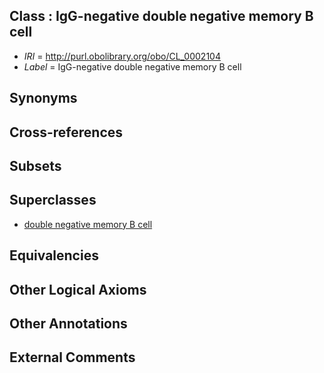 
## Class : IgG-negative double negative memory B cell

 * *IRI* = http://purl.obolibrary.org/obo/CL_0002104
 * *Label* = IgG-negative double negative memory B cell

## Synonyms


## Cross-references


## Subsets


## Superclasses

 * [double negative memory B cell](../../CL/81/CL_0000981.md)

## Equivalencies


## Other Logical Axioms


## Other Annotations


## External Comments

